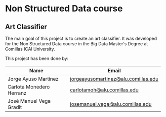 # **Non Structured Data course**

## **Art Classifier**


The main goal of this project is to create an art classifier. It was developed for the Non Structured Data course in the Big Data Master's Degree at Comillas ICAI University.

This project has been done by:

|Name                    |Email                              |
|------------------------|-----------------------------------|
|Jorge Ayuso Martínez    |jorgeayusomartinez@alu.comillas.edu|
|Carlota Monedero Herranz|carlotamoh@alu.comillas.edu        |
|José Manuel Vega Gradit |josemanuel.vega@alu.comillas.edu   |